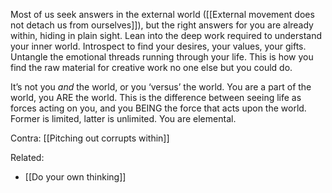 Most of us seek answers in the external world ([[External movement does not detach us from ourselves]]), but the right answers for you are already within, hiding in plain sight. Lean into the deep work required to understand your inner world. Introspect to find your desires, your values, your gifts. Untangle the emotional threads running through your life. This is how you find the raw material for creative work no one else but you could do.

It’s not you *and* the world, or you ‘versus’ the world. You are a part of the world, you ARE the world. This is the difference between seeing life as forces acting on you, and you BEING the force that acts upon the world. Former is limited, latter is unlimited. You are elemental.

Contra: [[Pitching out corrupts within]]

Related: 

- [[Do your own thinking]]


